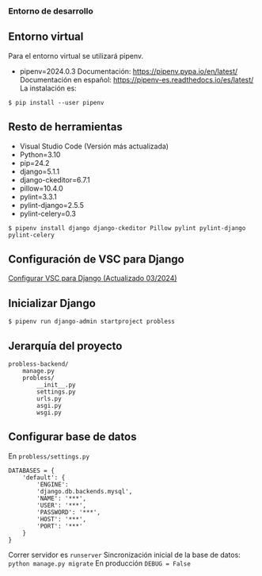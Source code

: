 ### Entorno de desarrollo
## Entorno virtual
Para el entorno virtual se utilizará pipenv.
- pipenv=2024.0.3
Documentación: https://pipenv.pypa.io/en/latest/
Documentación en español: https://pipenv-es.readthedocs.io/es/latest/
La instalación es:
```
$ pip install --user pipenv
```
## Resto de herramientas
- Visual Studio Code (Versión más actualizada)
- Python=3.10
- pip=24.2
- django=5.1.1
- django-ckeditor=6.7.1
- pillow=10.4.0
- pylint=3.3.1
- pylint-django=2.5.5
- pylint-celery=0.3
```
$ pipenv install django django-ckeditor Pillow pylint pylint-django pylint-celery
```
## Configuración de VSC para Django
[Configurar VSC para Django (Actualizado 03/2024)](https://gist.github.com/hcosta/6e4066ad1b938c888546c5f0a9616c48)
## Inicializar Django
```
$ pipenv run django-admin startproject probless
```
## Jerarquía del proyecto
```
probless-backend/
    manage.py
    probless/
        __init__.py
        settings.py
        urls.py
        asgi.py
        wsgi.py
```

## Configurar base de datos
En `probless/settings.py`
```
DATABASES = {
    'default': {
        'ENGINE':
        'django.db.backends.mysql',
        'NAME': '***',
        'USER': '***',
        'PASSWORD': '***',
        'HOST': '***',
        'PORT': '***'
    }
}
```
Correr servidor es `runserver`
Sincronización inicial de la base de datos: `python manage.py migrate`
En producción `DEBUG = False`

